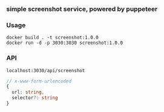 ### simple screenshot service, powered by puppeteer

### Usage

```shell
docker build . -t screenshot:1.0.0
docker run -d -p 3030:3030 screenshot:1.0.0
```

### API

`localhost:3030/api/screenshot`

```typescript
// x-www-form-urlencoded
{
  url: string,
  selector?: string
}

```
